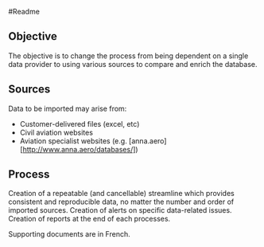#Readme
## Objective
The objective is to change the process from being dependent on a single data provider to using various sources to compare and enrich the database.

## Sources
Data to be imported may arise from:
* Customer-delivered files (excel, etc)
* Civil aviation websites
* Aviation specialist websites (e.g. [anna.aero][http://www.anna.aero/databases/])

## Process
Creation of a repeatable (and cancellable) streamline which provides consistent and reproducible data, no matter the number and order of imported sources.
Creation of alerts on specific data-related issues.
Creation of reports at the end of each processes.


Supporting documents are in French.
